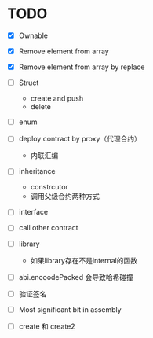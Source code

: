 # TODO

- [x] Ownable 
- [x] Remove element from array
- [x] Remove element from array by replace
- [ ] Struct
    - create and push
    - delete
- [ ] enum
- [ ] deploy contract by proxy（代理合约）
    - 内联汇编
- [ ] inheritance
    - constrcutor
    - 调用父级合约两种方式
- [ ] interface
- [ ] call other contract
- [ ] library
    - 如果library存在不是internal的函数
- [ ] abi.encoodePacked 会导致哈希碰撞
- [ ] 验证签名
- [ ] Most significant bit in assembly
- [ ] create 和 create2
    

